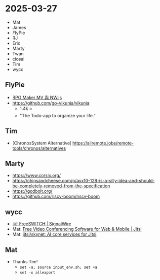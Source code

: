 # 2025-03-27

- Mat
- James
- FlyPie
- RJ
- Eric
- Marty
- Twan
- ciosai
- Tim
- wycc


## FlyPie

- [RPG Maker MV 與 NW.js](https://flyskypie.github.io/posts/2025-03-26_rpg-maker/)
- https://github.com/go-vikunja/vikunja
    - 1.4k ⭐
    - "The Todo-app to organize your life."


## Tim

- [ChronosSystem Alternative] https://allremote.jobs/remote-tools/chronos/alternatives


## Marty

- https://www.corsix.org/
- https://chipsandcheese.com/p/avx10-128-is-a-silly-idea-and-should-be-completely-removed-from-the-specification
- https://godbolt.org/
- https://github.com/riscv-boom/riscv-boom


## wycc

- [☏ FreeSWITCH \| SignalWire](https://signalwire.com/freeswitch)
- Mat: [Free Video Conferencing Software for Web & Mobile \| Jitsi](https://jitsi.org/)
- Mat: [jitsi/skynet: AI core services for Jitsi](https://github.com/jitsi/skynet)


## Mat

- Thanks Tim!
    - `set -a; source input_env.sh; set +a`
    - `set -o allexport` 


